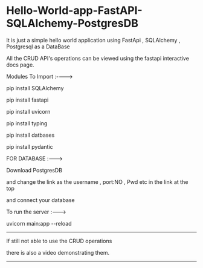 # Hello-World-app-FastAPI-SQLAlchemy-PostgresDB

It is just a simple hello world application using FastApi , SQLAlchemy , Postgresql as a DataBase

All the CRUD API's operations can be viewed using the fastapi interactive docs page.



Modules To Import :---->

pip install SQLAlchemy

pip install fastapi

pip install uvicorn

pip install typing

pip install datbases

pip install pydantic



FOR DATABASE :--->

Download PostgresDB
 
and change the link as the username , port:NO , Pwd etc in the link at the top 

and connect your database


To run the server :--->

  uvicorn main:app --reload
  
 
------------------------------------------------------

If still not able to use the CRUD operations

there is also a video demonstrating them.

-------------------------------------------------------
















